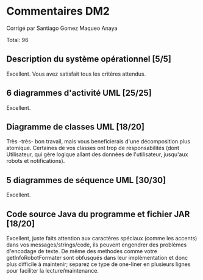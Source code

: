 # Commentaires DM2

Corrigé par Santiago Gomez Maqueo Anaya

Total: 96

## Description du système opérationnel [5/5]
Excellent. Vous avez satisfait tous les critères attendus.

## 6 diagrammes d'activité UML [25/25]
Excellent.

## Diagramme de classes UML [18/20]
Très -très- bon travail, mais vous beneficierais d'une décomposition plus atomique. Certaines de vos classes ont trop de responsabilités (dont Utilisateur, qui gère logique allant des données de l'utilisateur, jusqu'aux robots et notifications).

## 5 diagrammes de séquence UML [30/30]
Excellent.

## Code source Java du programme et fichier JAR [18/20]
Excellent, juste faits attention aux caractères spéciaux (comme les accents) dans vos messages/strings/code, ils peuvent engendrer des problèmes d'encodage de texte.
De même des methodes comme votre getInfoRobotFormater sont obfusqués dans leur implèmentation et donc plus difficile à maintenir; separez ce type de one-liner en plusieurs lignes pour faciliter la lecture/maintenance.
